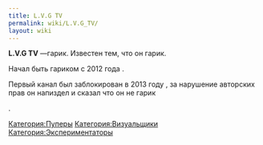 ```yaml
---
title: L.V.G TV
permalink: wiki/L.V.G_TV/
layout: wiki
---
```


**L.V.G TV** —гарик. Известен тем, что он гарик.

Начал быть гариком с 2012 года .

Первый канал был заблокирован в 2013 году , за нарушение авторских прав
он напиздел и сказал что он не гарик

.

[Категория:Пуперы](Категория:Пуперы "wikilink")
[Категория:Визуальщики](Категория:Визуальщики "wikilink")
[Категория:Экспериментаторы](Категория:Экспериментаторы "wikilink")

